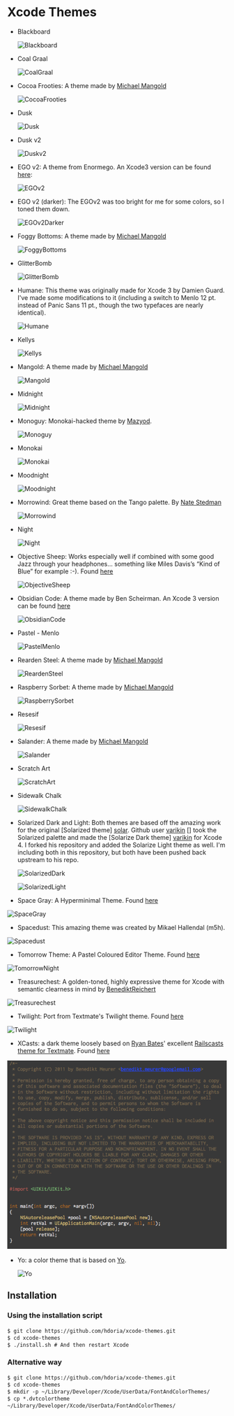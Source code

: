 Xcode Themes
==============

* Blackboard

  ![Blackboard]

* Coal Graal

  ![CoalGraal]

* Cocoa Frooties:  A theme made by [Michael Mangold][michael_mangold]

  ![CocoaFrooties]

* Dusk

  ![Dusk]

* Dusk v2

  ![Duskv2]

* EGO v2: A theme from Enormego. An Xcode3 version can be found [here][enormego_xcode_3]:

  ![EGOv2]

* EGO v2 (darker): The EGOv2 was too bright for me for some colors, so I toned them down.

  ![EGOv2Darker]

* Foggy Bottoms:  A theme made by [Michael Mangold][michael_mangold]

  ![FoggyBottoms]

* GlitterBomb

  ![GlitterBomb]

* Humane: This theme was originally made for Xcode 3 by Damien Guard. I've made some modifications to it (including a switch to Menlo 12 pt. instead of Panic Sans 11 pt., though the two typefaces are nearly identical).

  ![Humane]

* Kellys

  ![Kellys]

* Mangold:  A theme made by [Michael Mangold][michael_mangold]

  ![Mangold]

* Midnight

  ![Midnight]

* Monoguy: Monokai-hacked theme by [Mazyod](https://github.com/Mazyod).

  ![Monoguy]

* Monokai

  ![Monokai]

* Moodnight

  ![Moodnight]

* Morrowind:  Great theme based on the Tango palette. By [Nate Stedman][nate_stedman]

  ![Morrowind]

* Night

  ![Night]

* Objective Sheep: Works especially well if combined with some good Jazz through your headphones… something like Miles Davis’s “Kind of Blue” for example :-). Found [here][objectiveSheepurl]

  ![ObjectiveSheep]

* Obsidian Code: A theme made by Ben Scheirman.  An Xcode 3 version can be found [here][obsidian_xcode_3]

  ![ObsidianCode]

* Pastel - Menlo

  ![PastelMenlo]

* Rearden Steel:  A theme made by [Michael Mangold][michael_mangold]

  ![ReardenSteel]

* Raspberry Sorbet:  A theme made by [Michael Mangold][michael_mangold]

  ![RaspberrySorbet]

* Resesif

  ![Resesif]

* Salander:  A theme made by [Michael Mangold][michael_mangold]

  ![Salander]

* Scratch Art

  ![ScratchArt]

* Sidewalk Chalk

  ![SidewalkChalk]

* Solarized Dark and Light: Both themes are based off the amazing work for the original [Solarized theme] [solar]. Github user [varikin] [] took the Solarized palette and made the [Solarize Dark theme] [varikin] for Xcode 4. I forked his repository and added the Solarize Light theme as well. I'm including both in this repository, but both have been pushed back upstream to his repo.

  ![SolarizedDark]

  ![SolarizedLight]

*  Space Gray: A Hyperminimal Theme. Found [here][spacegrayurl]

  ![SpaceGray]

*   Spacedust: This amazing theme was created by Mikael Hallendal (m5h).

  ![Spacedust]

*  Tomorrow Theme: A Pastel Coloured Editor Theme. Found [here][tomorrowurl]

  ![TomorrowNight]
  
*  Treasurechest: A golden-toned, highly expressive theme for Xcode with semantic clearness in mind by [BenediktReichert](https://github.com/benediktreichert)

  ![Treasurechest]

*  Twilight: Port from Textmate's Twilight theme. Found [here][twilighturl]

  ![Twilight]

*  XCasts: a dark theme loosely based on [Ryan Bates](http://railscasts.com/)' excellent [Railscasts theme for Textmate](http://railscasts.com/about). Found [here][xCastsurl]

  ![XCasts]

* Yo: a color theme that is based on [Yo](http://justyo.co/).

  ![Yo]

Installation
------------

### Using the installation script

    $ git clone https://github.com/hdoria/xcode-themes.git
    $ cd xcode-themes
    $ ./install.sh # And then restart Xcode

### Alternative way

    $ git clone https://github.com/hdoria/xcode-themes.git
    $ cd xcode-themes
    $ mkdir -p ~/Library/Developer/Xcode/UserData/FontAndColorThemes/
    $ cp *.dvtcolortheme ~/Library/Developer/Xcode/UserData/FontAndColorThemes/


  [Blackboard]: http://s11.postimage.org/n1htzhccj/Blackboard.png
  [CoalGraal]: http://s11.postimage.org/m0hlacvcz/Coal_Graal.png
  [CocoaFrooties]: http://michaelmangold.com/wp-content/uploads/2013/03/cocoafrooties2.png
  [Dusk]: http://s11.postimage.org/cihuab9oj/Dusk.png
  [Duskv2]: http://s11.postimage.org/53sihxnsz/Duskv2.png
  [EGOv2]: http://s11.postimage.org/oa5pl44ar/EGOv2.png
  [FoggyBottoms]: http://michaelmangold.com/wp-content/uploads/2013/03/foggybottoms2.png
  [EGOv2Darker]: http://s11.postimage.org/mwe2pt51f/EGOv2_Darker.png
  [GlitterBomb]: http://s11.postimage.org/dpvs2izsz/Glitter_Bomb.png
  [Humane]: http://s11.postimage.org/vh7egzf7n/Humane.png
  [Kellys]: http://s11.postimage.org/vihcaeh1f/Kellys.png
  [Mangold]: http://michaelmangold.com/wp-content/uploads/2013/03/mangold3.png
  [Midnight]: http://s11.postimage.org/bcifp9arn/Midnight.png
  [Monoguy]: http://mazyod.com/images/xcode-theme-preview.png
  [Monokai]: http://s11.postimage.org/sfl7krrgj/Monokai.png
  [Moodnight]: http://s11.postimage.org/hu1c8rl4z/Moodnight.png
  [Morrowind]: http://s11.postimage.org/7y0994fcz/Morrowind.png
  [Night]: http://s11.postimage.org/mihc3yabn/Night.png
  [ObjectiveSheep]: http://s11.postimage.org/45gqtdzur/Objective_Sheep.png
  [ObsidianCode]: http://s11.postimage.org/jgqjtzx6r/Obsidian_Code.png
  [PastelMenlo]: http://s11.postimage.org/gbajhj3yb/Pastel_Menlo.png
  [RaspberrySorbet]: http://michaelmangold.com/wp-content/uploads/2013/03/raspberrysorbet1.png
  [ReardenSteel]: http://michaelmangold.com/wp-content/uploads/2013/04/reardensteel2.png
  [Resesif]: http://s11.postimage.org/y3w3pel6r/Resesif.png
  [Salander]:  http://michaelmangold.com/wp-content/uploads/2013/03/salander2.png
  [ScratchArt]: http://s11.postimage.org/6htc4q1tv/Scratch_Art.png
  [SidewalkChalk]: http://s11.postimage.org/i879m3umb/Sidewalk_Chalk.png
  [SolarizedDark]: http://s11.postimage.org/bj0q639ab/Solarized_Dark.png
  [SolarizedLight]: http://s11.postimage.org/bkanzib43/Solarized_Light.png
  [Spacedust]: http://s11.postimage.org/7p79wxryb/Spacedust.png
  [TomorrowNight]: http://s11.postimage.org/8sre8wclf/Tomorrow_Night.png
  [Treasurechest]: https://github.com/benediktreichert/treasurechest/blob/screenshots/screen_6.png
  [Twilight]: http://s11.postimage.org/ei7mt7irn/Twilight.png
  [SpaceGray]: https://github.com/zdne/spacegray-xcode/raw/master/screenshots/space-gray-screen.png
  [Wentworth]: http://michaelmangold.com/wp-content/uploads/2013/03/wentworth2.png

  [script]: http://digitalflapjack.com/blog/2011/jan/24/xcodedpthemes/
  [solar]: http://ethanschoonover.com/solarized
  [varikin]: https://github.com/varikin/solarized/tree/master/xcode4-colors-solarized
  [jbrennan]: https://github.com/jbrennan/xcode4themes
  [enormego developers]: http://developers.enormego.com/view/ego_xcode_theme_for_xcode_4_egov2
  [obsidian_xcode_3]: https://gist.github.com/837656
  [enormego_xcode_3]: http://developers.enormego.com/view/ego_xcode_theme_for_xcode_4_egov2
  [michael_mangold]: http://michaelmangold.com/xcode-themes/
  [nate_stedman]: http://www.natestedman.com/post/morrowind-for-textmate-xcode/
  [twilighturl]: http://blog.cylence.com/2011/01/27/textmates-twilight-theme-for-xcode/
  [tomorrowurl]: https://github.com/ChrisKempson/Tomorrow-Theme
  [xCastsurl]: https://github.com/bmeurer/XCasts-color-theme-for-Xcode-4
  [xCasts]: http://github.com/bmeurer/XCasts-color-theme-for-Xcode-4/raw/master/XCasts-screenshot.png
  [objectiveSheepurl]: http://objectivesheep.com/blog/xcode4_color_theme
  [spacegrayurl]: https://github.com/zdne/spacegray-xcode
  [Yo]: http://s22.postimg.org/dbtwkc0ip/Yo_color_theme.png
